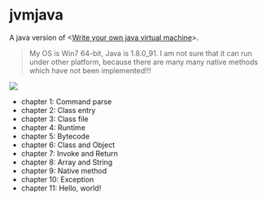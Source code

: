 # jvmjava
A java version of <[Write your own java virtual machine][1]>.

> My OS is Win7 64-bit, Java is 1.8.0_91. I am not sure that it can run under other platform, because there are many many native methods which have not been implemented!!!

![](https://images-cn.ssl-images-amazon.com/images/I/51drSx24-CL._SX381_BO1,204,203,200_.jpg)

- chapter 1: Command parse
- chapter 2: Class entry
- chapter 3: Class file
- chapter 4: Runtime
- chapter 5: Bytecode
- chapter 6: Class and Object
- chapter 7: Invoke and Return
- chapter 8: Array and String
- chapter 9: Native method
- chapter 10: Exception
- chapter 11: Hello, world!

[1]: https://www.amazon.com/Write-their-Virtual-Machine-Chinese/dp/7111534131/ref=sr_1_fkmr0_2?ie=UTF8&qid=1489912999&sr=8-2-fkmr0&keywords=write+your+own+java+virtual+machine

